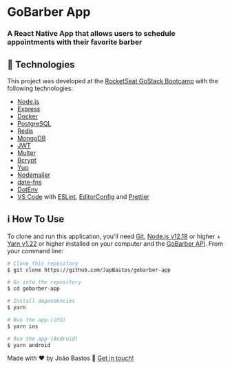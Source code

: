 # GoBarber App

### A React Native App that allows users to schedule appointments with their favorite barber

## :rocket: Technologies

This project was developed at the [RocketSeat GoStack Bootcamp](https://rocketseat.com.br/bootcamp) with the following technologies:

- [Node.js][nodejs]
- [Express](https://expressjs.com/)
- [Docker](https://www.docker.com/docker-community)
- [PostgreSQL](https://www.postgresql.org/)
- [Redis](https://redis.io/)
- [MongoDB](https://www.mongodb.com/)
- [JWT](https://jwt.io/)
- [Multer](https://github.com/expressjs/multer)
- [Bcrypt](https://www.npmjs.com/package/bcrypt)
- [Yup](https://www.npmjs.com/package/yup)
- [Nodemailer](https://nodemailer.com/about/)
- [date-fns](https://date-fns.org/)
- [DotEnv](https://www.npmjs.com/package/dotenv)
- [VS Code][vc] with [ESLint][vceslint], [EditorConfig][vceditconfig] and [Prettier][vcprettier]

## :information_source: How To Use

To clone and run this application, you'll need [Git](https://git-scm.com), [Node.js v12.18][nodejs] or higher + [Yarn v1.22][yarn] or higher installed on your computer and the [GoBarber API](https://github.com/JapBastos/gobarber-api). From your command line:

```bash
# Clone this repository
$ git clone https://github.com/JapBastos/gobarber-app

# Go into the repository
$ cd gobarber-app

# Install dependencies
$ yarn

# Run the app (iOS)
$ yarn ios

# Run the app (Android)
$ yarn android
```

Made with ♥ by João Bastos :wave: [Get in touch!](https://www.linkedin.com/in/japbastos/)

[nodejs]: https://nodejs.org/
[yarn]: https://yarnpkg.com/
[vc]: https://code.visualstudio.com/
[vceditconfig]: https://marketplace.visualstudio.com/items?itemName=EditorConfig.EditorConfig
[vceslint]: https://marketplace.visualstudio.com/items?itemName=dbaeumer.vscode-eslint
[vcprettier]: https://prettier.io/
